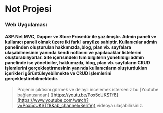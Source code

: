 # Not Projesi
### Web Uygulaması 
#### ASP.Net MVC, Dapper ve Store Prosedür ile yazılmıştır. Admin paneli ve kullanıcı paneli olmak üzere iki farklı arayüze sahiptir. Kullanıcılar admin panelinden oluşturulan hakkımızda, blog, plan vb. sayfalara ulaşabilmesinin yanında kendi notlarını ve yapılacaklar listelerini oluşturabiliyorlar. Site içerisindeki tüm bilgilerin yönetildiği admin panelinde ise yöneticiler, hakkımızda, blog, plan vb. sayfaların CRUD işlemlerini gerçekleştirmesinin yanında kullanıcıların oluşturdukları içerikleri görüntüleyebilmekte ve CRUD işlemlerini gerçekleştirebilmektedir. 

> Projenin çıktısını görmek ve detaylı incelemek isterseniz bu [Youtube bağlantısından] ([https://youtu.be/Pox5cUKSTf8](https://www.youtube.com/watch?v=Pox5cUKSTf8&ab_channel=Serife)) videoya ulaşabilirsiniz.
